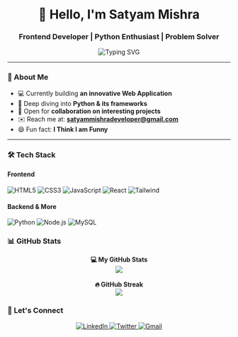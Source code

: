 <h1 align="center">👋 Hello, I'm Satyam Mishra</h1>
<h3 align="center">Frontend Developer | Python Enthusiast | Problem Solver</h3>

<div align="center">
  <img src="https://readme-typing-svg.herokuapp.com?font=Fira+Code&pause=1000&color=22D3EE&center=true&vCenter=true&width=435&lines=Turning+ideas+into+reality;Clean+code+advocate;Always+learning+new+tech" alt="Typing SVG" />
</div>

---

### 🚀 About Me

- 💻 Currently building **an innovative Web Application**
- 🌱 Deep diving into **Python & its frameworks**
- 🤝 Open for **collaboration on interesting projects**
- ✉️ Reach me at: **satyammishradeveloper@gmail.com**
- 😄 Fun fact: **I Think I am Funny**

---

### 🛠 Tech Stack

#### Frontend
<p>
  <img alt="HTML5" src="https://img.shields.io/badge/HTML5-E34F26?logo=html5&logoColor=white&style=for-the-badge" />
  <img alt="CSS3" src="https://img.shields.io/badge/CSS3-1572B6?logo=css3&logoColor=white&style=for-the-badge" />
  <img alt="JavaScript" src="https://img.shields.io/badge/JavaScript-F7DF1E?logo=javascript&logoColor=black&style=for-the-badge" />
  <img alt="React" src="https://img.shields.io/badge/React-61DAFB?logo=react&logoColor=black&style=for-the-badge" />
  <img alt="Tailwind" src="https://img.shields.io/badge/Tailwind_CSS-06B6D4?logo=tailwind-css&logoColor=white&style=for-the-badge" />
</p>

#### Backend & More
<p>
  <img alt="Python" src="https://img.shields.io/badge/Python-3776AB?logo=python&logoColor=white&style=for-the-badge" />
  <img alt="Node.js" src="https://img.shields.io/badge/Node.js-339933?logo=node.js&logoColor=white&style=for-the-badge" />
  <img alt="MySQL" src="https://img.shields.io/badge/MySQL-4479A1?logo=mysql&logoColor=white&style=for-the-badge" />
</p>

### 📊 GitHub Stats

<p align="center">
  <strong>💻 My GitHub Stats</strong><br/>
  <img src="https://github-readme-stats.vercel.app/api?username=satyam1007&show_icons=true&theme=tokyonight" />
  <br/><br/>
  <strong>🔥 GitHub Streak</strong><br/>
  <img src="https://streak-stats.demolab.com/?user=satyam1007&theme=tokyonight" />
</p>

### 🤝 Let's Connect

<p align="center">
  <a href="https://www.linkedin.com/in/satyam-mishra-202681368/" target="_blank">
    <img src="https://img.shields.io/badge/LinkedIn-0077B5?style=for-the-badge&logo=linkedin&logoColor=white" alt="LinkedIn"/>
  </a>
  <a href="https://x.com/mishra07_dev" target="_blank">
    <img src="https://img.shields.io/badge/Twitter-1DA1F2?style=for-the-badge&logo=twitter&logoColor=white" alt="Twitter"/>
  </a>
  <a href="mailto:satyammishradeveloper@gmail.com">
    <img src="https://img.shields.io/badge/Gmail-D14836?style=for-the-badge&logo=gmail&logoColor=white" alt="Gmail"/>
  </a>
</p>
